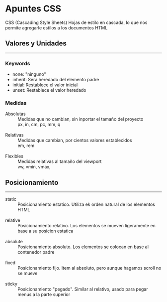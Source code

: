 # Apuntes CSS

CSS (Cascading Style Sheets) Hojas de estilo en cascada, lo que nos permite agregarle estilos a los documentos HTML

## Valores y Unidades

---

### Keywords

- none: "ninguno"
- inherit: Sera heredado del elemento padre
- initial: Restablece el valor inicial
- unset: Restablece el valor heredado

### Medidas

<dl>
    <dt>Absolutas</dt>
    <dd>Medidas que no cambian, sin inportar el tamaño del proyecto</dd>
    <dd>px, in, cm, pc, mm, q</dd>
    <br />
    <dt>Relativas</dt>
    <dd>Medidas que cambian, por cientos valores establecidos</dd>
    <dd>em, rem</dd>
    <br />
    <dt>Flexibles</dt>
    <dd>Medidas relativas al tamaño del viewport</dd>
    <dd>vw, vmin, vmax, </dd>
</dl>

## Posicionamiento

---

<dl>
    <dt>static</dt>
    <dd>Posicionamiento estatico. Utiliza ek orden natural de los elementos HTML</dd>
    <br />
    <dt>relative</dt>
    <dd>Posicionamiento relativo. Los elementos se mueven ligeramente en base a su posicion estatica</dd>
    <br />
    <dt>absolute</dt>
    <dd>Posicionamiento absoluto. Los elementos se colocan en base al contenedor padre</dd>
    <br />
    <dt>fixed</dt>
    <dd>Posicionamiento fijo. Item al absoluto, pero aunque hagamos scroll no se mueve</dd>
    <br />
    <dt>sticky</dt>
    <dd>Posicionamiento "pegado". Similar al relativo, usado para pegar menus a la parte superior</dd>
</dl>
